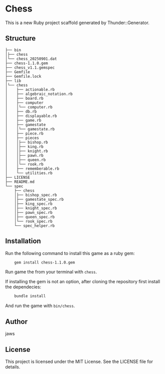 # Chess

This is a new Ruby project scaffold generated by Thunder::Generator.

## Structure

```
├── bin
│├── chess
│└── chess_20250901.dat
├── chess-1.1.0.gem
├── chess_v1.1.gemspec
├── Gemfile
├── Gemfile.lock
├── lib
│└── chess
│    ├── actionable.rb
│    ├── algebraic_notation.rb
│    ├── board.rb
│    ├── computer
│    │└── computer.rb
│    ├── db.rb
│    ├── displayable.rb
│    ├── game.rb
│    ├── gamestate
│    │└── gamestate.rb
│    ├── piece.rb
│    ├── pieces
│    │├── bishop.rb
│    │├── king.rb
│    │├── knight.rb
│    │├── pawn.rb
│    │├── queen.rb
│    │└── rook.rb
│    ├── rememberable.rb
│    └── utilities.rb
├── LICENSE
├── README.md
└── spec
    ├── chess
    │├── bishop_spec.rb
    │├── gamestate_spec.rb
    │├── king_spec.rb
    │├── knight_spec.rb
    │├── pawn_spec.rb
    │├── queen_spec.rb
    │└── rook_spec.rb
    └── spec_helper.rb

```

## Installation

Run the following command to install this game as a ruby gem:

```sh
	gem install chess-1.1.0.gem
```
Run game the from your terminal with `chess`.

If installing the gem is not an option, after cloning the repository first install the dependecies:
```sh
	bundle install 
```
And run the game with `bin/chess`.


## Author

jaws

## License

This project is licensed under the MIT License. See the LICENSE file for details.